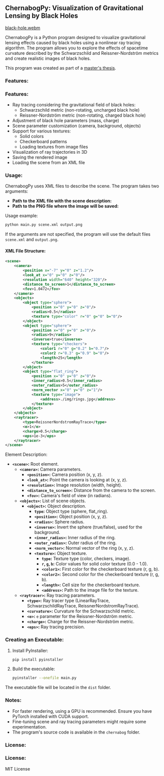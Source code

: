 ## ChernabogPy: Visualization of Gravitational Lensing by Black Holes

[black-hole.webm](https://github.com/viktor-akusoff/ChernabogPy/assets/124511385/76787833-fdb5-43eb-a682-10830be4ce34)

ChernabogPy is a Python program designed to visualize gravitational lensing effects caused by black holes using a nonlinear ray tracing algorithm. The program allows you to explore the effects of spacetime curvature described by the Schwarzschild and Reissner-Nordström metrics and create realistic images of black holes.

This program was created as part of a [master's thesis](https://github.com/user-attachments/files/15948451/default.pdf).

### Features:
### Features:

* Ray tracing considering the gravitational field of black holes:
    * Schwarzschild metric (non-rotating, uncharged black hole)
    * Reissner-Nordström metric (non-rotating, charged black hole)
* Adjustment of black hole parameters (mass, charge)
* Scene parameter customization (camera, background, objects)
* Support for various textures:
    * Solid colors
    * Checkerboard patterns
    * Loading textures from image files
* Visualization of ray trajectories in 3D
* Saving the rendered image
* Loading the scene from an XML file

### Usage:

ChernabogPy uses XML files to describe the scene. The program takes two arguments:

* **Path to the XML file with the scene description:**
* **Path to the PNG file where the image will be saved:**

Usage example:

```bash
python main.py scene.xml output.png
```

If the arguments are not specified, the program will use the default files `scene.xml` and `output.png`.

#### XML File Structure:

```xml
<scene>
    <camera>
        <position x="-7" y="0" z="1.2"/> 
        <look_at x="0" y="0" z="0"/> 
        <resolution width="640" height="320"/>
        <distance_to_screen>1</distance_to_screen>
        <fov>1.0472</fov> 
    </camera>
    <objects>
        <object type="sphere">
            <position x="0" y="0" z="0"/>
            <radius>0.5</radius>
            <texture type="color" r="0" g="0" b="0"/>
        </object>
        <object type="sphere">
            <position x="0" y="0" z="0"/>
            <radius>9</radius>
            <inverse>true</inverse> 
            <texture type="checkers">
                <color1 r="0" g="0.2" b="0.7"/>
                <color2 r="0.3" g="0.9" b="0"/>
                <length>25</length>
            </texture>
        </object>
        <object type="flat_ring">
            <position x="0" y="0" z="0"/>
            <inner_radius>0.5</inner_radius>
            <outer_radius>5</outer_radius>
            <norm_vector x="0" y="0" z="1"/>
            <texture type="image">
                <address>./img/rings.jpg</address>
            </texture>
        </object>
    </objects>
    <raytracer>
        <type>ReissnerNordstromRayTrace</type>
        <e>1</e>
        <charge>0.5</charge>
        <eps>1e-3</eps> 
    </raytracer>
</scene>
```

Element Description:

* **`<scene>`:** Root element.
    * **`<camera>`:** Camera parameters.
        * **`<position>`:** Camera position (x, y, z).
        * **`<look_at>`:** Point the camera is looking at (x, y, z).
        * **`<resolution>`:** Image resolution (width, height).
        * **`<distance_to_screen>`:** Distance from the camera to the screen.
        * **`<fov>`:** Camera's field of view (in radians).
    * **`<objects>`:** List of scene objects.
        * **`<object>`:** Object description.
            * **`type`:** Object type (sphere, flat_ring).
            * **`<position>`:** Object position (x, y, z).
            * **`<radius>`:** Sphere radius.
            * **`<inverse>`:** Invert the sphere (true/false), used for the background.
            * **`<inner_radius>`:** Inner radius of the ring.
            * **`<outer_radius>`:** Outer radius of the ring.
            * **`<norm_vector>`:** Normal vector of the ring (x, y, z).
            * **`<texture>`:** Object texture.
                * **`type`:** Texture type (color, checkers, image).
                * **`r`, `g`, `b`:** Color values for solid color texture (0.0 - 1.0). 
                * **`<color1>`:** First color for the checkerboard texture (r, g, b).
                * **`<color2>`:** Second color for the checkerboard texture (r, g, b).
                * **`<length>`:** Cell size for the checkerboard texture.
                * **`<address>`:** Path to the image file for the texture.
    * **`<raytracer>`:** Ray tracing parameters.
        * **`<type>`:**  Ray tracer type (LinearRayTrace, SchwarzschildRayTrace, ReissnerNordstromRayTrace).
        * **`<curvature>`:** Curvature for the Schwarzschild metric.
        * **`<e>`:** `e` parameter for the Reissner-Nordström metric.
        * **`<charge>`:** Charge for the Reissner-Nordström metric.
        * **`<eps>`:** Ray tracing precision.

### Creating an Executable:

1. Install PyInstaller:

   ```bash
   pip install pyinstaller
   ```

2. Build the executable:

   ```bash
   pyinstaller --onefile main.py 
   ```

The executable file will be located in the `dist` folder.

### Notes:

* For faster rendering, using a GPU is recommended. Ensure you have PyTorch installed with CUDA support.
* Fine-tuning scene and ray tracing parameters might require some experimentation.
* The program's source code is available in the `chernabog` folder.

### License:
### License:

MIT License